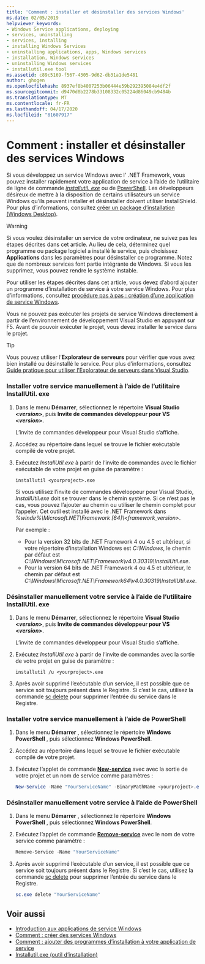 ```yaml
---
title: 'Comment : installer et désinstaller des services Windows'
ms.date: 02/05/2019
helpviewer_keywords:
- Windows Service applications, deploying
- services, uninstalling
- services, installing
- installing Windows Services
- uninstalling applications, apps, Windows services
- installation, Windows services
- uninstalling Windows services
- installutil.exe tool
ms.assetid: c89c5169-f567-4305-9d62-db31a1de5481
author: ghogen
ms.openlocfilehash: 8937ef8b4007253b06444e59b292395084e4df2f
ms.sourcegitcommit: d9470d8b2278b33108332c05224d86049cb9484b
ms.translationtype: MT
ms.contentlocale: fr-FR
ms.lasthandoff: 04/17/2020
ms.locfileid: "81607917"
---
```

# <a name="how-to-install-and-uninstall-windows-services"></a>Comment : installer et désinstaller des services Windows

Si vous développez un service Windows avec l' .NET Framework, vous pouvez installer rapidement votre application de service à l’aide de l’utilitaire de ligne de commande [*installutil. exe*](../tools/installutil-exe-installer-tool.md) ou de [PowerShell](/powershell/scripting/overview). Les développeurs désireux de mettre à la disposition de certains utilisateurs un service Windows qu’ils peuvent installer et désinstaller doivent utiliser InstallShield. Pour plus d’informations, consultez [créer un package d’installation (Windows Desktop)](/visualstudio/deployment/deploying-applications-services-and-components#create-an-installer-package-windows-desktop).

> [!WARNING]
> Si vous voulez désinstaller un service de votre ordinateur, ne suivez pas les étapes décrites dans cet article. Au lieu de cela, déterminez quel programme ou package logiciel a installé le service, puis choisissez **Applications** dans les paramètres pour désinstaller ce programme. Notez que de nombreux services font partie intégrante de Windows. Si vous les supprimez, vous pouvez rendre le système instable.

Pour utiliser les étapes décrites dans cet article, vous devez d’abord ajouter un programme d’installation de service à votre service Windows. Pour plus d’informations, consultez [procédure pas à pas : création d’une application de service Windows](../windows-services/walkthrough-creating-a-windows-service-application-in-the-component-designer.md).

Vous ne pouvez pas exécuter les projets de service Windows directement à partir de l’environnement de développement Visual Studio en appuyant sur F5. Avant de pouvoir exécuter le projet, vous devez installer le service dans le projet.

> [!TIP]
> Vous pouvez utiliser l’**Explorateur de serveurs** pour vérifier que vous avez bien installé ou désinstallé le service. Pour plus d’informations, consultez [Guide pratique pour utiliser l’Explorateur de serveurs dans Visual Studio](https://support.microsoft.com/help/316649/how-to-use-the-server-explorer-in-visual-studio-net-and-visual-studio).

### <a name="install-your-service-manually-using-installutilexe-utility"></a>Installer votre service manuellement à l’aide de l’utilitaire InstallUtil. exe

1. Dans le menu **Démarrer**, sélectionnez le répertoire **Visual Studio \<*version*>**, puis **Invite de commandes développeur pour VS \<*version*>**.

     L’invite de commandes développeur pour Visual Studio s’affiche.

2. Accédez au répertoire dans lequel se trouve le fichier exécutable compilé de votre projet.

3. Exécutez *InstallUtil.exe* à partir de l’invite de commandes avec le fichier exécutable de votre projet en guise de paramètre :

    ```console
    installutil <yourproject>.exe
    ```

     Si vous utilisez l’invite de commandes développeur pour Visual Studio, *InstallUtil.exe* doit se trouver dans le chemin système. Si ce n’est pas le cas, vous pouvez l’ajouter au chemin ou utiliser le chemin complet pour l’appeler. Cet outil est installé avec le .NET Framework dans *%windir%\Microsoft.NET\Framework [64]\\<framework_version\>*.

     Par exemple :
     - Pour la version 32 bits de .NET Framework 4 ou 4.5 et ultérieur, si votre répertoire d’installation Windows est *C:\Windows*, le chemin par défaut est *C:\Windows\Microsoft.NET\Framework\v4.0.30319\InstallUtil.exe*.
     - Pour la version 64 bits de .NET Framework 4 ou 4.5 et ultérieur, le chemin par défaut est *C:\Windows\Microsoft.NET\Framework64\v4.0.30319\InstallUtil.exe*.

### <a name="uninstall-your-service-manually-using-installutilexe-utility"></a>Désinstaller manuellement votre service à l’aide de l’utilitaire InstallUtil. exe

1. Dans le menu **Démarrer**, sélectionnez le répertoire **Visual Studio \<*version*>**, puis **Invite de commandes développeur pour VS \<*version*>**.

     L’invite de commandes développeur pour Visual Studio s’affiche.

2. Exécutez *InstallUtil.exe* à partir de l’invite de commandes avec la sortie de votre projet en guise de paramètre :

    ```console
    installutil /u <yourproject>.exe
    ```

3. Après avoir supprimé l’exécutable d’un service, il est possible que ce service soit toujours présent dans le Registre. Si c’est le cas, utilisez la commande [sc delete](/windows-server/administration/windows-commands/sc-delete) pour supprimer l’entrée du service dans le Registre.

### <a name="install-your-service-manually-using-powershell"></a>Installer votre service manuellement à l’aide de PowerShell

1. Dans le menu **Démarrer** , sélectionnez le répertoire **Windows PowerShell** , puis sélectionnez **Windows PowerShell**.

2. Accédez au répertoire dans lequel se trouve le fichier exécutable compilé de votre projet.

3. Exécutez l’applet de commande [**New-service**](/powershell/module/microsoft.powershell.management/new-service) avec avec la sortie de votre projet et un nom de service comme paramètres :

    ```powershell
    New-Service -Name "YourServiceName" -BinaryPathName <yourproject>.exe
    ```

### <a name="uninstall-your-service-manually-using-powershell"></a>Désinstaller manuellement votre service à l’aide de PowerShell

1. Dans le menu **Démarrer** , sélectionnez le répertoire **Windows PowerShell** , puis sélectionnez **Windows PowerShell**.

2. Exécutez l’applet de commande [**Remove-service**](/powershell/module/microsoft.powershell.management/remove-service) avec le nom de votre service comme paramètre :

    ```powershell
    Remove-Service -Name "YourServiceName"
    ```

3. Après avoir supprimé l’exécutable d’un service, il est possible que ce service soit toujours présent dans le Registre. Si c’est le cas, utilisez la commande [sc delete](/windows-server/administration/windows-commands/sc-delete) pour supprimer l’entrée du service dans le Registre.

    ```powershell
    sc.exe delete "YourServiceName"
    ```

## <a name="see-also"></a>Voir aussi

- [Introduction aux applications de service Windows](../windows-services/introduction-to-windows-service-applications.md)
- [Comment : créer des services Windows](../windows-services/how-to-create-windows-services.md)
- [Comment : ajouter des programmes d’installation à votre application de service](../windows-services/how-to-add-installers-to-your-service-application.md)
- [Installutil.exe (outil d’installation)](../tools/installutil-exe-installer-tool.md)
